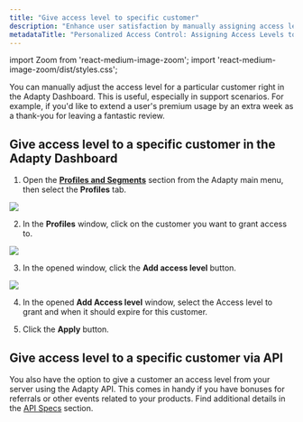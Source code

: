 ```yaml
---
title: "Give access level to specific customer"
description: "Enhance user satisfaction by manually assigning access levels to specific customers in Adapty, whether through the intuitive Adapty Dashboard interface or API integration. Learn how to personalize user experiences and optimize support interactions efficiently"
metadataTitle: "Personalized Access Control: Assigning Access Levels to Specific Customers in Adapty"
---
```


import Zoom from 'react-medium-image-zoom';
import 'react-medium-image-zoom/dist/styles.css';

You can manually adjust the access level for a particular customer right in the Adapty Dashboard. This is useful, especially in support scenarios. For example, if you'd like to extend a user's premium usage by an extra week as a thank-you for leaving a fantastic review.

## Give access level to a specific customer in the Adapty Dashboard

1. Open the **[Profiles and Segments](https://app.adapty.io/placements)** section from the Adapty main menu, then select the **Profiles** tab.

   
<Zoom>
  <img src={require('./img/444f659-profiles_list.webp').default}
  style={{
    border: '1px solid #727272', /* border width and color */
    width: '700px', /* image width */
    display: 'block', /* for alignment */
    margin: '0 auto' /* center alignment */
  }}
/>
</Zoom>




2. In the **Profiles** window, click on the customer you want to grant access to. 

   
<Zoom>
  <img src={require('./img/96d0abf-add_access_level_to_customer.webp').default}
  style={{
    border: '1px solid #727272', /* border width and color */
    width: '700px', /* image width */
    display: 'block', /* for alignment */
    margin: '0 auto' /* center alignment */
  }}
/>
</Zoom>




3. In the opened window, click the **Add access level** button.

   
<Zoom>
  <img src={require('./img/2379036-add_access_level_to_customer1.webp').default}
  style={{
    border: '1px solid #727272', /* border width and color */
    width: '700px', /* image width */
    display: 'block', /* for alignment */
    margin: '0 auto' /* center alignment */
  }}
/>
</Zoom>




4. In the opened **Add Access level** window, select the Access level to grant and when it should expire for this customer.

5. Click the **Apply** button.

## Give access level to a specific customer via API

You also have the option to give a customer an access level from your server using the Adapty API. This comes in handy if you have bonuses for referrals or other events related to your products. Find additional details in the [API Specs](server-side-api-specs#prolonggrant-a-subscription-for-a-user) section.
